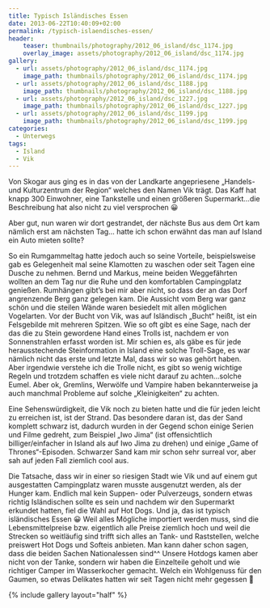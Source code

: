 ```yaml
---
title: Typisch Isländisches Essen
date: 2013-06-22T10:40:09+02:00
permalink: /typisch-islaendisches-essen/
header:
    teaser: thumbnails/photography/2012_06_island/dsc_1174.jpg
    overlay_image: assets/photography/2012_06_island/dsc_1174.jpg
gallery:
  - url: assets/photography/2012_06_island/dsc_1174.jpg
    image_path: thumbnails/photography/2012_06_island/dsc_1174.jpg
  - url: assets/photography/2012_06_island/dsc_1188.jpg
    image_path: thumbnails/photography/2012_06_island/dsc_1188.jpg
  - url: assets/photography/2012_06_island/dsc_1227.jpg
    image_path: thumbnails/photography/2012_06_island/dsc_1227.jpg
  - url: assets/photography/2012_06_island/dsc_1199.jpg
    image_path: thumbnails/photography/2012_06_island/dsc_1199.jpg
categories:
  - Unterwegs
tags:
  - Island
  - Vik
---
```

Von Skogar aus ging es in das von der Landkarte angepriesene „Handels- und Kulturzentrum der Region“ welches den Namen Vik trägt. 
Das Kaff hat knapp 300 Einwohner, eine Tankstelle und einen größeren Supermarkt…die Beschreibung hat also nicht zu viel versprochen 😀

Aber gut, nun waren wir dort gestrandet, der nächste Bus aus dem Ort kam nämlich erst am nächsten Tag…
hatte ich schon erwähnt das man auf Island ein Auto mieten sollte?

So ein Rumgammeltag hatte jedoch auch so seine Vorteile, beispielsweise gab es Gelegenheit mal seine Klamotten zu waschen 
oder seit Tagen eine Dusche zu nehmen. Bernd und Markus, meine beiden Weggefährten wollten an dem Tag nur die Ruhe und den komfortablen Campingplatz genießen. 
Rumhängen gibt’s bei mir aber nicht, so dass der an das Dorf angrenzende Berg ganz gelegen kam. 
Die Aussicht vom Berg war ganz schön und die steilen Wände waren besiedelt mit allen möglichen Vogelarten. 
Vor der Bucht von Vik, was auf Isländisch „Bucht“ heißt, ist ein Felsgebilde mit mehreren Spitzen. 
Wie so oft gibt es eine Sage, nach der das die zu Stein gewordene Hand eines Trolls ist, nachdem er von Sonnenstrahlen erfasst worden ist. 
Mir schien es, als gäbe es für jede herausstechende Steinformation in Island eine solche Troll-Sage, es war nämlich nicht das erste und letzte Mal, 
dass wir so was gehört haben.  
Aber irgendwie verstehe ich die Trolle nicht, es gibt so wenig wichtige Regeln und trotzdem schaffen es viele nicht darauf zu achten…solche Eumel. 
Aber ok, Gremlins, Werwölfe und Vampire haben bekannterweise ja auch manchmal Probleme auf solche „Kleinigkeiten“ zu achten.

Eine Sehenswürdigkeit, die Vik noch zu bieten hatte und die für jeden leicht zu erreichen ist, ist der Strand. 
Das besondere daran ist, das der Sand komplett schwarz ist, dadurch wurden in der Gegend schon einige Serien und Filme gedreht, 
zum Beispiel „Iwo Jima“ (ist offensichtlich billiger/einfacher in Island als auf Iwo Jima zu drehen) und einige „Game of Thrones“-Episoden. 
Schwarzer Sand kam mir schon sehr surreal vor, aber sah auf jeden Fall ziemlich cool aus.

Die Tatsache, dass wir in einer so riesigen Stadt wie Vik und auf einem gut ausgestatten Campingplatz waren musste ausgenutzt werden, als der Hunger kam. 
Endlich mal kein Suppen- oder Pulverzeugs, sondern etwas richtig Isländischen sollte es sein und nachdem wir den Supermarkt erkundet hatten, 
fiel die Wahl auf Hot Dogs. Und ja, das ist typisch isländisches Essen 😀 Weil alles Mögliche importiert werden muss, 
sind die Lebensmittelpreise bzw. eigentlich alle Preise ziemlich hoch und weil die Strecken so weitläufig sind trifft sich alles an Tank- und Raststellen, 
welche preiswert Hot Dogs und Softeis anbieten. Man kann daher schon sagen, dass die beiden Sachen Nationalessen sind^^ 
Unsere Hotdogs kamen aber nicht von der Tanke, sondern wir haben die Einzelteile geholt und wie richtiger Camper im Wasserkocher gemacht. 
Welch ein Wohlgenuss für den Gaumen, so etwas Delikates hatten wir seit Tagen nicht mehr gegessen 🙂

{% include gallery layout="half" %}